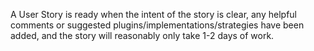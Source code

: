 A User Story is ready when the intent of the story is clear, any helpful
comments or suggested plugins/implementations/strategies have been
added, and the story will reasonably only take 1-2 days of work.

